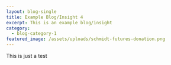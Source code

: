 ```yaml
---
layout: blog-single
title: Example Blog/Insight 4
excerpt: This is an example blog/insight
category:
  - blog-category-1
featured_image: /assets/uploads/schmidt-futures-donation.png
---
```

This is just a test